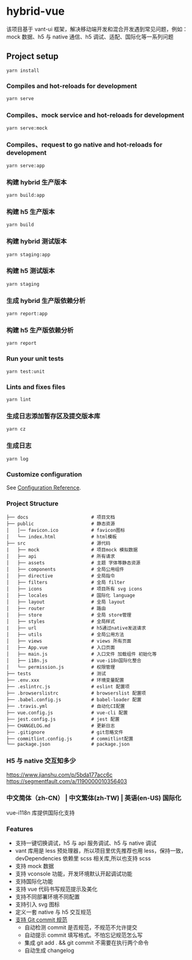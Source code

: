 # hybrid-vue

该项目基于 vant-ui 框架，解决移动端开发和混合开发遇到常见问题，例如：mock 数据、h5 与 native 通信、h5 调试、适配、国际化等一系列问题

## Project setup

```
yarn install
```

### Compiles and hot-reloads for development

```
yarn serve
```

### Compiles、mock service and hot-reloads for development

```
yarn serve:mock
```

### Compiles、request to go native and hot-reloads for development

```
yarn serve:app
```

### 构建 hybrid 生产版本

```
yarn build:app
```

### 构建 h5 生产版本

```
yarn build
```


### 构建 hybrid 测试版本

```
yarn staging:app
```
### 构建 h5 测试版本

```
yarn staging
```

### 生成 hybrid 生产版依赖分析

```
yarn report:app
```
### 构建 h5 生产版依赖分析

```
yarn report
```

### Run your unit tests

```
yarn test:unit
```

### Lints and fixes files

```
yarn lint
```

### 生成日志添加暂存区及提交版本库

```
yarn cz
```

### 生成日志

```
yarn log
```

### Customize configuration

See [Configuration Reference](https://cli.vuejs.org/config/).

### Project Structure

```
├── docs                       # 项目文档
├── public                     # 静态资源
│   │── favicon.ico            # favicon图标
│   └── index.html             # html模板
├── src                        # 源代码
|   ├── mock                   # 项目mock 模拟数据
│   ├── api                    # 所有请求
│   ├── assets                 # 主题 字体等静态资源
│   ├── components             # 全局公用组件
│   ├── directive              # 全局指令
│   ├── filters                # 全局 filter
│   ├── icons                  # 项目所有 svg icons
│   ├── locales                # 国际化 language
│   ├── layout                 # 全局 layout
│   ├── router                 # 路由
│   ├── store                  # 全局 store管理
│   ├── styles                 # 全局样式
|   ├── url                    # h5通过native发送请求
│   ├── utils                  # 全局公用方法
│   ├── views                  # views 所有页面
│   ├── App.vue                # 入口页面
│   ├── main.js                # 入口文件 加载组件 初始化等
│   ├── i18n.js                # vue-i18n国际化整合
│   └── permission.js          # 权限管理
├── tests                      # 测试
├── .env.xxx                   # 环境变量配置
├── .eslintrc.js               # eslint 配置项
├── .browserslistrc            # browserslist 配置项
├── .babel.config.js           # babel-loader 配置
├── .travis.yml                # 自动化CI配置
├── vue.config.js              # vue-cli 配置
├── jest.config.js             # jest 配置
├── CHANGELOG.md               # 更新日志
├── .gitignore                 # git忽略文件
├── commitlint.config.js       # commitlint配置
└── package.json               # package.json

```

### H5 与 native 交互知多少

https://www.jianshu.com/p/5bda177acc6c
https://segmentfault.com/a/1190000010356403

### 中文简体（zh-CN） | 中文繁体(zh-TW) | 英语(en-US) 国际化

vue-i118n 库提供国际化支持

### Features

- 支持一键切换调试，h5 与 api 服务调试、h5 与 native 调试
- vant 库用是 less 预处理器，所以项目里优先推荐也用 less，保持一致，devDependencies 依赖里 scss 相关库,所以也支持 scss
- 支持 mock 数据
- 支持 vconsole 功能，开发环境默认开起调试功能
- 支持国际化功能
- 支持 vue 代码书写规范提示及美化
- 支持不同部署环境不同配置
- 支持引入 svg 图标
- 定义一套 native 与 h5 交互规范
- [支持 Git commit 规范](https://developer.aliyun.com/mirror/npm/package/vue-cli-plugin-commitlint)
  - 自动检测 commit 是否规范，不规范不允许提交
  - 自动提示 commit 填写格式。不怕忘记规范怎么写
  - 集成 git add . && git commit 不需要在执行两个命令
  - 自动生成 changelog


